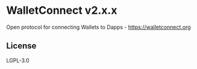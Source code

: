 # WalletConnect v2.x.x

Open protocol for connecting Wallets to Dapps - https://walletconnect.org

## License

LGPL-3.0

